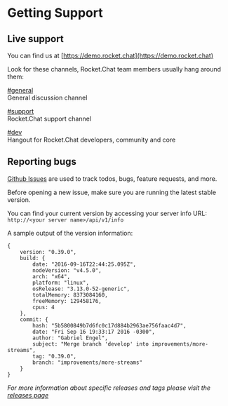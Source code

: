 # Getting Support

## Live support

You can find us at [https://demo.rocket.chat](https://demo.rocket.chat)

Look for these channels, Rocket.Chat team members usually hang around them:

[\#general](https://demo.rocket.chat/channel/general)  
General discussion channel

[\#support](https://demo.rocket.chat/channel/support)  
Rocket.Chat support channel

[\#dev](https://demo.rocket.chat/channel/dev)  
Hangout for Rocket.Chat developers, community and core

## Reporting bugs

[Github Issues](https://github.com/RocketChat/Rocket.Chat/issues) are used to track todos, bugs, feature requests, and more.

Before opening a new issue, make sure you are running the latest stable version.

You can find your current version by accessing your server info URL: `http://<your server name>/api/v1/info`

A sample output of the version information:

```
{
    version: "0.39.0",
    build: {
        date: "2016-09-16T22:44:25.095Z",
        nodeVersion: "v4.5.0",
        arch: "x64",
        platform: "linux",
        osRelease: "3.13.0-52-generic",
        totalMemory: 8373084160,
        freeMemory: 129458176,
        cpus: 4
    },
    commit: {
        hash: "5b5800849b7d6fc0c17d884b2963ae756faac4d7",
        date: "Fri Sep 16 19:33:17 2016 -0300",
        author: "Gabriel Engel",
        subject: "Merge branch 'develop' into improvements/more-streams",
        tag: "0.39.0",
        branch: "improvements/more-streams"
    }
}
```

_For more information about specific releases and tags please visit the [releases page](https://github.com/RocketChat/Rocket.Chat/releases)_
